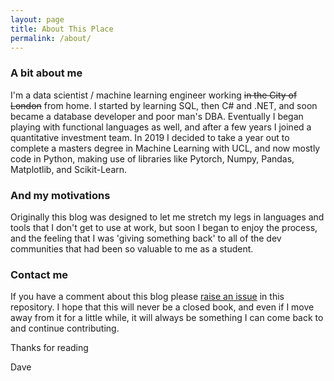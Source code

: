 ```yaml
---
layout: page
title: About This Place
permalink: /about/
---
```


### A bit about me
I'm a data scientist / machine learning engineer working ~~in the City of London~~ from home. I started by learning SQL, then C# and .NET, and soon became a database developer and poor man's DBA. Eventually I began playing with functional languages as well, and after a few years I joined a quantitative investment team. In 2019 I decided to take a year out to complete a masters degree in Machine Learning with UCL, and now mostly code in Python, making use of libraries like Pytorch, Numpy, Pandas, Matplotlib, and Scikit-Learn.

### And my motivations

Originally this blog was designed to let me stretch my legs in languages and tools that I don't get to use at work, but soon I began to enjoy the process, and the feeling that I was 'giving something back' to all of the dev communities that had been so valuable to me as a student.

### Contact me

If you have a comment about this blog please [raise an issue](https://github.com/millerdw/millerdw.github.io/issues/new/choose) in this repository. I hope that this will never be a closed book, and even if I move away from it for a little while, it will always be something I can come back to and continue contributing.

Thanks for reading

Dave
